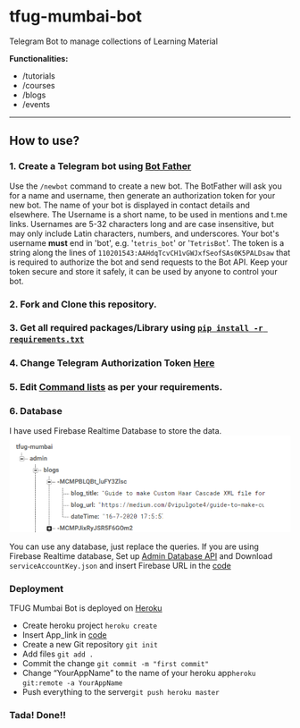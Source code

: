 # tfug-mumbai-bot

Telegram Bot to manage collections of Learning Material

**Functionalities:**
- /tutorials
- /courses
- /blogs
- /events

---

## How to use?
### 1. Create a Telegram bot using [Bot Father](https://telegram.me/BotFather)
Use the `/newbot` command to create a new bot. The BotFather will ask you for a name and username, then generate an authorization token for your new bot.
The name of your bot is displayed in contact details and elsewhere.
The Username is a short name, to be used in mentions and t.me links. Usernames are 5-32 characters long and are case insensitive, but may only include Latin characters, numbers, and underscores. Your bot's username **must** end in 'bot', e.g. '`tetris_bot`' or '`TetrisBot`'.
The token is a string along the lines of `110201543:AAHdqTcvCH1vGWJxfSeofSAs0K5PALDsaw` that is required to authorize the bot and send requests to the Bot API. Keep your token secure and store it safely, it can be used by anyone to control your bot.
### 2. Fork and Clone this repository.
### 3. Get all required packages/Library using [`pip install -r requirements.txt`](requirements.txt)
### 4. Change Telegram Authorization Token [Here](https://github.com/smitjethwa/tfug-mumbai-bot/blob/master/bot.py#L10)
### 5. Edit [Command lists](https://github.com/smitjethwa/tfug-mumbai-bot/blob/master/bot.py#L194:L200) as per your requirements. 
### 6. Database
I have used Firebase Realtime Database to store the data.
![Database](https://github.com/smitjethwa/tfug-mumbai-bot/blob/master/img/1.PNG)

You can use any database, just replace the queries. If you are using Firebase Realtime database, Set up [Admin Database API](https://firebase.google.com/docs/database/admin/start?authuser=0) and Download `serviceAccountKey.json` and insert Firebase URL in the [code](https://github.com/smitjethwa/tfug-mumbai-bot/blob/master/bot.py#L20)
### Deployment
TFUG Mumbai Bot is deployed on [Heroku](http://heroku.com/)
- Create heroku project ```heroku create```
- Insert App_link in [code](https://github.com/smitjethwa/tfug-mumbai-bot/blob/master/bot.py#L13)
- Create a new Git repository ```git init```
- Add files ```git add .```
- Commit the change ```git commit -m "first commit"```
- Change “YourAppName” to the name of your heroku app```heroku git:remote -a YourAppName```
- Push everything to the server```git push heroku master```

### Tada! Done!! 

